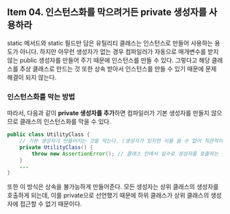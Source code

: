 ## Item 04. 인스턴스화를 막으려거든 private 생성자를 사용하라

static 메서드와 static 필드만 담은 유틸리티 클래스는 인스턴스로 만들어 사용하는 용도가 아니다. 하지만 아무런 생성자가 없는 경우 컴파일러가 자동으로 매개변수를 받지 않는 public 생성자를 만들어 주기 때문에 인스턴스를 만들 수 있다. 그렇다고 해당 클래스를 추상 클래스로 만드는 것 또한 상속 받아서 인스턴스를 만들 수 있기 때문에 문제 해결이 되지 않는다.



### 인스턴스화를 막는 방법

따라서, 다음과 같이 **private 생성자를 추가**하면 컴파일러가 기본 생성자를 만들지 않으므로 클래스의 인스턴스화를 막을 수 있다.

~~~ java
public class UtilityClass {
    // 기본 생성자가 만들어지는 것을 막는다. (생성자가 있지만 이를 쓸 수 없어 직관적이지 않으므로 주석 추가)
    private UtilityClass() {
        throw new AssertionError();	// 클래스 안에서 실수로 생성자를 호출하는 것을 방지
    }
    ...
}
~~~

또한 이 방식은 상속을 불가능하게 만들어준다. 모든 생성자는 상위 클래스의 생성자를 호출하게 되는데, 이를 private으로 선언했기 때문에 하위 클래스가 상위 클래스의 생성자에 접근할 수 없기 때문이다.